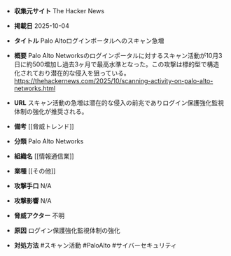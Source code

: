 - **収集元サイト**
The Hacker News

- **掲載日**
2025-10-04

- **タイトル**
Palo Altoログインポータルへのスキャン急増

- **概要**
Palo Alto Networksのログインポータルに対するスキャン活動が10月3日に約500増加し過去3ヶ月で最高水準となった。この攻撃は標的型で構造化されており潜在的な侵入を狙っている。https://thehackernews.com/2025/10/scanning-activity-on-palo-alto-networks.html

- **URL**
スキャン活動の急増は潜在的な侵入の前兆でありログイン保護強化監視体制の強化が推奨される。

- **備考**
[[脅威トレンド]]

- **分類**
Palo Alto Networks

- **組織名**
[[情報通信業]]

- **業種**
[[その他]]

- **攻撃手口**
N/A

- **攻撃影響**
N/A

- **脅威アクター**
不明

- **原因**
ログイン保護強化監視体制の強化

- **対処方法**
#スキャン活動 #PaloAlto #サイバーセキュリティ
